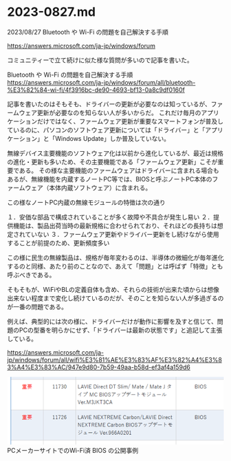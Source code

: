 # 2023-0827.md

2023/08/27 Bluetooth や Wi-Fi の問題を自己解決する手順

https://answers.microsoft.com/ja-jp/windows/forum

コミュニティーで立て続けに似た様な質問が多いので記事を書いた。

Bluetooth や Wi-Fi の問題を自己解決する手順
https://answers.microsoft.com/ja-jp/windows/forum/all/bluetooth-%E3%82%84-wi-fi/4f3916bc-de90-4693-bf13-0a8c9df0160f

記事を書いたのはそもそも、ドライバーの更新が必要なのは知っているが、ファームウェア更新が必要なのを知らない人が多いからだ。
これだけ毎月のアプリケーションだけではなく、ファームウェア更新が重要なスマートフォンが普及しているのに、パソコンのソフトウェア更新については「ドライバー」と「アプリケーション」と「Windows Update」しか普及していない。

無線デバイス主要機能のソフトウェア化は以前から進化しているが、最近は規格の進化・更新も多いため、その主要機能である「ファームウェア更新」こそが重要である。
その様な主要機能のファームウェアはドライバーに含まれる場合もあるが、無線機能を内蔵するノートPC等では、BIOSと呼ぶノートPC本体のファームウェア（本体内蔵ソフトウェア）に含まれる。

この様なノートPC内蔵の無線モジュールの特徴は次の通り

１．安価な部品で構成されていることが多く故障や不具合が発生し易い
２．提供機能は、製品出荷当時の最新規格に合わせられており、それほどの長持ちは想定されていない
３．ファームウェア更新やドライバー更新をし続けながら使用することが前提のため、更新頻度多い

この様に民生の無線製品は、規格が毎年変わるのは、半導体の微細化が毎年進化するのと同様、あたり前のことなので、あえて「問題」とは呼ばず「特徴」とも呼ぶべきである。

そもそもが、WiFiやBLの定義自体も含め、それらの技術が出来た頃からは想像出来ない程度まで変化し続けているのだが、そのことを知らない人が多過ぎるのが一番の問題である。

例えば、典型的には次の様に、ドライバーだけが動作に影響を及すと信じて、問題のPCの型番を明らかにせず、「ドライバーは最新の状態です」と追記して主張している。

https://answers.microsoft.com/ja-jp/windows/forum/all/wifi%E3%81%AE%E3%83%AF%E3%82%A4%E3%83%A4%E3%83%AC/947e9d80-7b59-49aa-b58d-ef3af4a159d6


![PCメーカーサイトでのWi-Fi済 BIOS の公開事例](bios.png) 
<br/>
PCメーカーサイトでのWi-Fi済 BIOS の公開事例
